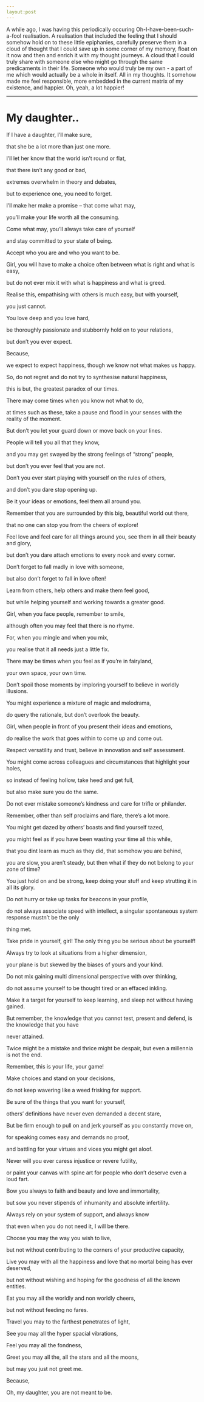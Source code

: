 ```yaml
---
layout:post
---
```

A while ago, I was having this periodically occuring Oh-I-have-been-such-a-fool realisation. A realisation that included the feeling that I should somehow hold on to these little epiphanies, carefully preserve them in a cloud of thought that I could save up in some corner of my memory, float on it now and then and enrich it with my thought journeys. A cloud that I could truly share with someone else who might go through the same predicaments in their life. Someone who would truly be my own - a part of me which would actually be a whole in itself. All in my thoughts. 
It somehow made me feel responsible, more embedded in the current matrix of my existence, and happier. Oh, yeah, a lot happier!


---

# My daughter..


If I have a daughter, I’ll make sure,

that she be a lot more than just one more.

I’ll let her know that the world isn’t round or flat,

that there isn’t any good or bad,

extremes overwhelm in theory and debates,

but to experience one, you need to forget.

I’ll make her make a promise – that come what may,

you’ll make your life worth all the consuming.

Come what may, you’ll always take care of yourself

and stay committed to your state of being.

Accept who you are and who you want to be.

Girl, you will have to make a choice often between what is right and what is easy,

but do not ever mix it with what is happiness and what is greed.

Realise this, empathising with others is much easy, but with yourself,

you just cannot.

You love deep and you love hard,

be thoroughly passionate and stubbornly hold on to your relations,

but don’t you ever expect.

Because,

we expect to expect happiness, though we know not what makes us happy.

So, do not regret and do not try to synthesise natural happiness,

this is but, the greatest paradox of our times.

There may come times when you know not what to do,

at times such as these, take a pause and flood in your senses with the reality of the moment.

But don’t you let your guard down or move back on your lines.

People will tell you all that they know,

and you may get swayed by the strong feelings of “strong” people,

but don’t you ever feel that you are not.

Don’t you ever start playing with yourself on the rules of others,

and don’t you dare stop opening up.

Be it your ideas or emotions, feel them all around you.

Remember that you are surrounded by this big, beautiful world out there,

that no one can stop you from the cheers of explore!

Feel love and feel care for all things around you, see them in all their beauty and glory,

but don’t you dare attach emotions to every nook and every corner.

Don’t forget to fall madly in love with someone,

but also don’t forget to fall in love often!

Learn from others, help others and make them feel good,

but while helping yourself and working towards a greater good.

Girl, when you face people, remember to smile,

although often you may feel that there is no rhyme.

For, when you mingle and when you mix,

you realise that it all needs just a little fix.

There may be times when you feel as if you’re in fairyland,

your own space, your own time.

Don’t spoil those moments by imploring yourself to believe in worldly illusions.

You might experience a mixture of magic and melodrama,

do query the rationale, but don’t overlook the beauty.

Girl, when people in front of you present their ideas and emotions,

do realise the work that goes within to come up and come out.

Respect versatility and trust, believe in innovation and self assessment.

You might come across colleagues and circumstances that highlight your holes,

so instead of feeling hollow, take heed and get full,

but also make sure you do the same.

Do not ever mistake someone’s kindness and care for trifle or philander.

Remember, other than self proclaims and flare, there’s a lot more.

You might get dazed by others’ boasts and find yourself tazed,

you might feel as if you have been wasting your time all this while,

that you dint learn as much as they did, that somehow you are behind,

you are slow, you aren’t steady, but then what if they do not belong to your zone of time?

You just hold on and be strong, keep doing your stuff and keep strutting it in all its glory.

Do not hurry or take up tasks for beacons in your profile,

do not always associate speed with intellect, a singular spontaneous system response mustn’t be the only

thing met.

Take pride in yourself, girl! The only thing you be serious about be yourself!

Always try to look at situations from a higher dimension,

your plane is but skewed by the biases of yours and your kind.

Do not mix gaining multi dimensional perspective with over thinking,

do not assume yourself to be thought tired or an effaced inkling.

Make it a target for yourself to keep learning, and sleep not without having gained.

But remember, the knowledge that you cannot test, present and defend, is the knowledge that you have

never attained.

Twice might be a mistake and thrice might be despair, but even a millennia is not the end.

Remember, this is your life, your game!

Make choices and stand on your decisions,

do not keep wavering like a weed frisking for support.

Be sure of the things that you want for yourself,

others’ definitions have never even demanded a decent stare,

But be firm enough to pull on and jerk yourself as you constantly move on,

for speaking comes easy and demands no proof,

and battling for your virtues and vices you might get aloof.

Never will you ever caress injustice or revere futility,

or paint your canvas with spine art for people who don’t deserve even a loud fart.

Bow you always to faith and beauty and love and immortality,

but sow you never stipends of inhumanity and absolute infertility.

Always rely on your system of support, and always know

that even when you do not need it, I will be there.

Choose you may the way you wish to live,

but not without contributing to the corners of your productive capacity,

Live you may with all the happiness and love that no mortal being has ever deserved,

but not without wishing and hoping for the goodness of all the known entities.

Eat you may all the worldly and non worldly cheers,

but not without feeding no fares.

Travel you may to the farthest penetrates of light,

See you may all the hyper spacial vibrations,

Feel you may all the fondness,

Greet you may all the, all the stars and all the moons,

but may you just not greet me.

Because,

Oh, my daughter, you are not meant to be.
